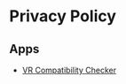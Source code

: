 # Privacy Policy

## Apps
- [VR Compatibility Checker](http://pavi2410.github.io/privacy_policy/VR)
